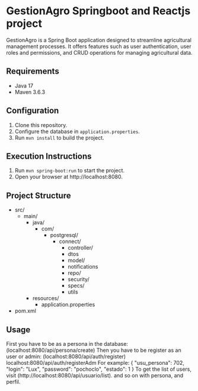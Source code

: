 # GestionAgro Springboot and Reactjs project
GestionAgro is a Spring Boot application designed to streamline agricultural management processes. It offers features such as user authentication, user roles and permissions, and CRUD operations for managing agricultural data.

## Requirements

- Java 17
- Maven 3.6.3

## Configuration

1. Clone this repository.
2. Configure the database in `application.properties`.
3. Run `mvn install` to build the project.

## Execution Instructions

1. Run `mvn spring-boot:run` to start the project.
2. Open your browser at http://localhost:8080.

## Project Structure

- src/
  - main/
    - java/
      - com/
        - postgresql/
          - connect/
            - controller/
            - dtos
            - model/
            - notifications
            - repo/
            - security/
            - specs/
            - utils
    - resources/
      - application.properties
- pom.xml

## Usage
First you have to be as a persona in the database: (localhost:8080/api/persona/create)
Then you have to be register as an user or admin: (localhost:8080/api/auth/register) localhost:8080/api/auth/registerAdm
For example: 
{
    "usu_persona": 702,
    "login": "Lux",
    "password": "pochoclo",
    "estado": 1
}
To get the list of users, visit (http://localhost:8080/api/usuario/list).
and so on with persona, and perfil.
